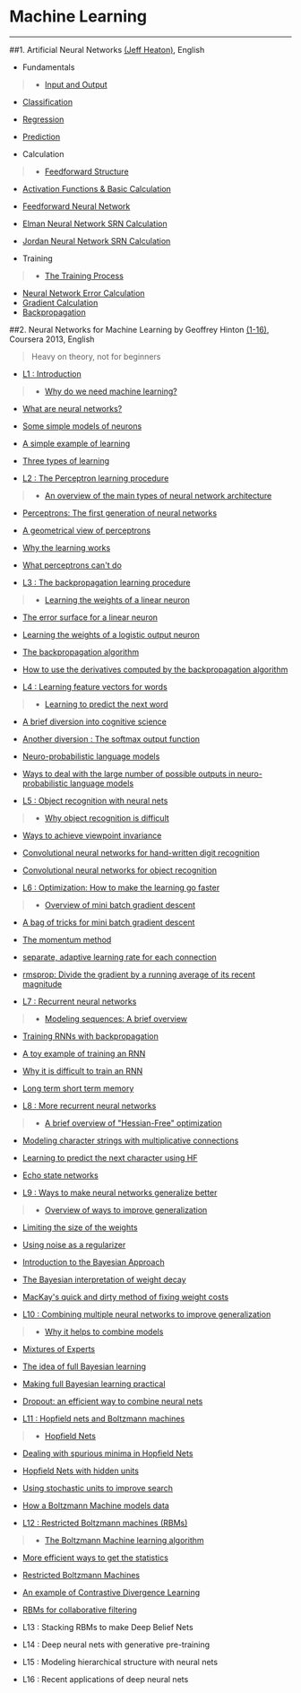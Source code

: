 # Machine Learning

<hr/>

##1. Artificial Neural Networks [(Jeff Heaton)](http://www.heatonresearch.com/), English

* Fundamentals

>* [Input and Output](https://www.youtube.com/watch?v=PNqc4fkdfIo&list=PLiPvV5TNogxJoK7Y3z6kjc_jgtM3Se-u2&index=1)
* [Classification](https://www.youtube.com/watch?v=4KaGedHXfTg&index=2&list=PLiPvV5TNogxJoK7Y3z6kjc_jgtM3Se-u2)
* [Regression](https://www.youtube.com/watch?v=wLQs5Kj17xY&index=3&list=PLiPvV5TNogxJoK7Y3z6kjc_jgtM3Se-u2)
* [Prediction](https://www.youtube.com/watch?v=52IK5wHSkrA&index=4&list=PLiPvV5TNogxJoK7Y3z6kjc_jgtM3Se-u2)

* Calculation

>* [Feedforward Structure](https://www.youtube.com/watch?v=ujBiM9stPHU&list=PLiPvV5TNogxJoK7Y3z6kjc_jgtM3Se-u2&index=5)
* [Activation Functions & Basic Calculation](https://www.youtube.com/watch?v=LW9VnXVIQt4&index=6&list=PLiPvV5TNogxJoK7Y3z6kjc_jgtM3Se-u2)
* [Feedforward Neural Network](https://www.youtube.com/watch?v=OWhGyPgts5U&index=7&list=PLiPvV5TNogxJoK7Y3z6kjc_jgtM3Se-u2)
* [Elman Neural Network SRN Calculation](https://www.youtube.com/watch?v=e2sGq_vI41s&list=PLiPvV5TNogxJoK7Y3z6kjc_jgtM3Se-u2&index=8)
* [Jordan Neural Network SRN Calculation](https://www.youtube.com/watch?v=yXTM_UUuYY0&index=9&list=PLiPvV5TNogxJoK7Y3z6kjc_jgtM3Se-u2)

* Training

>* [The Training Process](https://www.youtube.com/watch?v=CVJOseIJnww&list=PLiPvV5TNogxJoK7Y3z6kjc_jgtM3Se-u2&index=10)
* [Neural Network Error Calculation](https://www.youtube.com/watch?v=U4BTzF3Wzt0&list=PLiPvV5TNogxJoK7Y3z6kjc_jgtM3Se-u2&index=11)
* [Gradient Calculation](https://www.youtube.com/watch?v=p1-FiWjThs8&index=12&list=PLiPvV5TNogxJoK7Y3z6kjc_jgtM3Se-u2)
* [Backpropagation](https://www.youtube.com/watch?v=IruMm7mPDdM&list=PLiPvV5TNogxJoK7Y3z6kjc_jgtM3Se-u2&index=13)

##2. Neural Networks for Machine Learning by Geoffrey Hinton [(1-16)](https://www.youtube.com/playlist?list=PLiPvV5TNogxKKwvKb1RKwkq2hm7ZvpHz0), Coursera 2013, English

>Heavy on theory, not for beginners

* [L1 : Introduction](https://www.youtube.com/watch?v=2fRnHVVLf1Y&list=PLiPvV5TNogxKKwvKb1RKwkq2hm7ZvpHz0&index=6)

>* [Why do we need machine learning?](https://www.youtube.com/watch?v=4w0_mJ_6QoI&index=1&list=PLiPvV5TNogxKKwvKb1RKwkq2hm7ZvpHz0)
* [What are neural networks?](https://www.youtube.com/watch?v=0JrfYvn8zns&list=PLiPvV5TNogxKKwvKb1RKwkq2hm7ZvpHz0&index=2)
* [Some simple models of neurons](https://www.youtube.com/watch?v=z9lE4cowVFw&index=3&list=PLiPvV5TNogxKKwvKb1RKwkq2hm7ZvpHz0)
* [A simple example of learning](https://www.youtube.com/watch?v=iryPlswgRSA&index=4&list=PLiPvV5TNogxKKwvKb1RKwkq2hm7ZvpHz0)
* [Three types of learning](https://www.youtube.com/watch?v=7IUhZ_XOYeU&list=PLiPvV5TNogxKKwvKb1RKwkq2hm7ZvpHz0&index=5)

* [L2 : The Perceptron learning procedure](https://www.youtube.com/watch?v=oID20dIrV94&list=PLiPvV5TNogxKKwvKb1RKwkq2hm7ZvpHz0&index=12)

>* [An overview of the main types of neural network architecture](https://www.youtube.com/watch?v=KUV-r3yEri4&index=7&list=PLiPvV5TNogxKKwvKb1RKwkq2hm7ZvpHz0)
* [Perceptrons: The first generation of neural networks](https://www.youtube.com/watch?v=TVJBOQzIKLY&list=PLiPvV5TNogxKKwvKb1RKwkq2hm7ZvpHz0&index=8)
* [A geometrical view of perceptrons](https://www.youtube.com/watch?v=X-H2T9uv8Kg&list=PLiPvV5TNogxKKwvKb1RKwkq2hm7ZvpHz0&index=9)
* [Why the learning works](https://www.youtube.com/watch?v=hsgyh4NaP7U&index=10&list=PLiPvV5TNogxKKwvKb1RKwkq2hm7ZvpHz0)
* [What perceptrons can't do](https://www.youtube.com/watch?v=BNcvqxohlXQ&list=PLiPvV5TNogxKKwvKb1RKwkq2hm7ZvpHz0&index=11)

* [L3 : The backpropagation learning procedure](https://www.youtube.com/watch?v=a_v1DFjWYhY&index=18&list=PLiPvV5TNogxKKwvKb1RKwkq2hm7ZvpHz0)

>* [Learning the weights of a linear neuron](https://www.youtube.com/watch?v=-ducAlST5ag&list=PLiPvV5TNogxKKwvKb1RKwkq2hm7ZvpHz0&index=13)
* [The error surface for a linear neuron](https://www.youtube.com/watch?v=g2c0AlazcaU&index=14&list=PLiPvV5TNogxKKwvKb1RKwkq2hm7ZvpHz0)
* [Learning the weights of a logistic output neuron](https://www.youtube.com/watch?v=dSmtyGrCdx4&index=15&list=PLiPvV5TNogxKKwvKb1RKwkq2hm7ZvpHz0)
* [The backpropagation algorithm](https://www.youtube.com/watch?v=XPFZwKSQkfM&index=16&list=PLiPvV5TNogxKKwvKb1RKwkq2hm7ZvpHz0)
* [How to use the derivatives computed by the backpropagation algorithm](https://www.youtube.com/watch?v=AMT9raJ2SUU&index=17&list=PLiPvV5TNogxKKwvKb1RKwkq2hm7ZvpHz0)

* [L4 : Learning feature vectors for words](https://www.youtube.com/watch?v=Rtk_juucCHc&list=PLiPvV5TNogxKKwvKb1RKwkq2hm7ZvpHz0&index=24)

>* [Learning to predict the next word](https://www.youtube.com/watch?v=EHmvRc9_QR8&list=PLiPvV5TNogxKKwvKb1RKwkq2hm7ZvpHz0&index=19)
* [A brief diversion into cognitive science](https://www.youtube.com/watch?v=nudLcXmJ8_w&list=PLiPvV5TNogxKKwvKb1RKwkq2hm7ZvpHz0&index=20)
* [Another diversion : The softmax output function](https://www.youtube.com/watch?v=2-F1L-StqXU&list=PLiPvV5TNogxKKwvKb1RKwkq2hm7ZvpHz0&index=21)
* [Neuro-probabilistic language models](https://www.youtube.com/watch?v=6IzhQvg0tNA&list=PLiPvV5TNogxKKwvKb1RKwkq2hm7ZvpHz0&index=22)
* [Ways to deal with the large number of possible outputs in neuro-probabilistic language models](https://www.youtube.com/watch?v=qzONfNBKUJM&list=PLiPvV5TNogxKKwvKb1RKwkq2hm7ZvpHz0&index=23)

* [L5 : Object recognition with neural nets](https://www.youtube.com/watch?v=RTLI2K5OcWw&list=PLiPvV5TNogxKKwvKb1RKwkq2hm7ZvpHz0&index=29)

>* [Why object recognition is difficult](https://www.youtube.com/watch?v=gsmUhuboJd0&index=25&list=PLiPvV5TNogxKKwvKb1RKwkq2hm7ZvpHz0)
* [Ways to achieve viewpoint invariance](https://www.youtube.com/watch?v=6s5Yp7iVHgI&list=PLiPvV5TNogxKKwvKb1RKwkq2hm7ZvpHz0&index=26)
* [Convolutional neural networks for hand-written digit recognition](https://www.youtube.com/watch?v=gtYo1fB2lfE&list=PLiPvV5TNogxKKwvKb1RKwkq2hm7ZvpHz0&index=27)
* [Convolutional neural networks for object recognition](https://www.youtube.com/watch?v=95LF9E8qj-Q&index=28&list=PLiPvV5TNogxKKwvKb1RKwkq2hm7ZvpHz0)

* [L6 : Optimization: How to make the learning go faster](https://www.youtube.com/watch?v=bkjfbS_wnIk&index=35&list=PLiPvV5TNogxKKwvKb1RKwkq2hm7ZvpHz0)

>* [Overview of mini batch gradient descent](https://www.youtube.com/watch?v=tCTfb6PAr4w&index=30&list=PLiPvV5TNogxKKwvKb1RKwkq2hm7ZvpHz0)
* [A bag of tricks for mini batch gradient descent](https://www.youtube.com/watch?v=A4fEPcrrjU4&index=31&list=PLiPvV5TNogxKKwvKb1RKwkq2hm7ZvpHz0)
* [The momentum method](https://www.youtube.com/watch?v=N18Km9YIIug&index=32&list=PLiPvV5TNogxKKwvKb1RKwkq2hm7ZvpHz0)
* [ separate, adaptive learning rate for each connection](https://www.youtube.com/watch?v=76lj_cKBvmg&list=PLiPvV5TNogxKKwvKb1RKwkq2hm7ZvpHz0&index=33)
* [rmsprop: Divide the gradient by a running average of its recent magnitude](https://www.youtube.com/watch?v=SJ48OZ_qlrc&index=34&list=PLiPvV5TNogxKKwvKb1RKwkq2hm7ZvpHz0)

* [L7 : Recurrent neural networks](https://www.youtube.com/watch?v=9T2X6WRUwFU&list=PLiPvV5TNogxKKwvKb1RKwkq2hm7ZvpHz0&index=41)

>* [Modeling sequences: A brief overview](https://www.youtube.com/watch?v=eT1XsQbc_Sk&index=36&list=PLiPvV5TNogxKKwvKb1RKwkq2hm7ZvpHz0)
* [Training RNNs with backpropagation](https://www.youtube.com/watch?v=iPiVj4fuJO0&list=PLiPvV5TNogxKKwvKb1RKwkq2hm7ZvpHz0&index=37)
* [A toy example of training an RNN](https://www.youtube.com/watch?v=NT5Sm7AJRwc&index=38&list=PLiPvV5TNogxKKwvKb1RKwkq2hm7ZvpHz0)
* [Why it is difficult to train an RNN](https://www.youtube.com/watch?v=KJK2muqrlpQ&list=PLiPvV5TNogxKKwvKb1RKwkq2hm7ZvpHz0&index=39)
* [Long term short term memory](https://www.youtube.com/watch?v=uVzrIjkE-Mo&list=PLiPvV5TNogxKKwvKb1RKwkq2hm7ZvpHz0&index=40)

* [L8 : More recurrent neural networks](https://www.youtube.com/watch?v=_gZ1NcYoVv4&index=46&list=PLiPvV5TNogxKKwvKb1RKwkq2hm7ZvpHz0)

>* [A brief overview of "Hessian-Free" optimization](https://www.youtube.com/watch?v=Gqn_8GIG-iY&index=42&list=PLiPvV5TNogxKKwvKb1RKwkq2hm7ZvpHz0)
* [Modeling character strings with multiplicative connections](https://www.youtube.com/watch?v=5zCdUg1w6oQ&list=PLiPvV5TNogxKKwvKb1RKwkq2hm7ZvpHz0&index=43)
* [Learning to predict the next character using HF](https://www.youtube.com/watch?v=tC6Yf9_Wry8&list=PLiPvV5TNogxKKwvKb1RKwkq2hm7ZvpHz0&index=44)
* [Echo state networks](https://www.youtube.com/watch?v=T12mA9h1VRs&index=45&list=PLiPvV5TNogxKKwvKb1RKwkq2hm7ZvpHz0)

* [L9 : Ways to make neural networks generalize better](https://www.youtube.com/watch?v=lbjlTd9wxWU&list=PLiPvV5TNogxKKwvKb1RKwkq2hm7ZvpHz0&index=53)

>* [Overview of ways to improve generalization](https://www.youtube.com/watch?v=kyuEpwOp1K0&list=PLiPvV5TNogxKKwvKb1RKwkq2hm7ZvpHz0&index=47)
* [Limiting the size of the weights](https://www.youtube.com/watch?v=Gi36wfl6BAw&index=48&list=PLiPvV5TNogxKKwvKb1RKwkq2hm7ZvpHz0)
* [Using noise as a regularizer](https://www.youtube.com/watch?v=5Fveuxdg8rU&list=PLiPvV5TNogxKKwvKb1RKwkq2hm7ZvpHz0&index=49)
* [Introduction to the Bayesian Approach](https://www.youtube.com/watch?v=NY1zXgIma3c&index=50&list=PLiPvV5TNogxKKwvKb1RKwkq2hm7ZvpHz0)
*  [The Bayesian interpretation of weight decay](https://www.youtube.com/watch?v=KCo8h3WAClc&list=PLiPvV5TNogxKKwvKb1RKwkq2hm7ZvpHz0&index=51)
* [MacKay's quick and dirty method of fixing weight costs](https://www.youtube.com/watch?v=_WZAD2uhvUM&list=PLiPvV5TNogxKKwvKb1RKwkq2hm7ZvpHz0&index=52)

* [L10 : Combining multiple neural networks to improve generalization](https://www.youtube.com/watch?v=IVfAs03sBSU&list=PLiPvV5TNogxKKwvKb1RKwkq2hm7ZvpHz0&index=59)

>* [Why it helps to combine models](https://www.youtube.com/watch?v=JacgCGtxoj0&index=54&list=PLiPvV5TNogxKKwvKb1RKwkq2hm7ZvpHz0)
* [Mixtures of Experts](https://www.youtube.com/watch?v=Uo3tC655I-w&index=55&list=PLiPvV5TNogxKKwvKb1RKwkq2hm7ZvpHz0)
* [The idea of full Bayesian learning](https://www.youtube.com/watch?v=Ra6RSZPWw9w&index=56&list=PLiPvV5TNogxKKwvKb1RKwkq2hm7ZvpHz0)
* [Making full Bayesian learning practical](https://www.youtube.com/watch?v=0IXoayZ0egc&list=PLiPvV5TNogxKKwvKb1RKwkq2hm7ZvpHz0&index=57)
* [Dropout: an efficient way to combine neural nets](https://www.youtube.com/watch?v=kAwF--GJ-ek&list=PLiPvV5TNogxKKwvKb1RKwkq2hm7ZvpHz0&index=58)

* [L11 : Hopfield nets and Boltzmann machines](https://www.youtube.com/watch?v=IP3W7cI01VY&list=PLiPvV5TNogxKKwvKb1RKwkq2hm7ZvpHz0&index=11)

>* [Hopfield Nets](https://www.youtube.com/watch?v=cLuuAjvawhQ&list=PLiPvV5TNogxKKwvKb1RKwkq2hm7ZvpHz0&index=61)
* [Dealing with spurious minima in Hopfield Nets](https://www.youtube.com/watch?v=uurQcZhzblA&index=62&list=PLiPvV5TNogxKKwvKb1RKwkq2hm7ZvpHz0)
* [Hopfield Nets with hidden units](https://www.youtube.com/watch?v=JayQy__1UGM&list=PLiPvV5TNogxKKwvKb1RKwkq2hm7ZvpHz0&index=63)
* [Using stochastic units to improve search](https://www.youtube.com/watch?v=6bTpq4OEYeI&list=PLiPvV5TNogxKKwvKb1RKwkq2hm7ZvpHz0&index=64)
* [How a Boltzmann Machine models data](https://www.youtube.com/watch?v=pci0drmGpGA&index=65&list=PLiPvV5TNogxKKwvKb1RKwkq2hm7ZvpHz0)

* [L12 : Restricted Boltzmann machines (RBMs)](https://www.youtube.com/watch?v=SY7ilsii2YM&list=PLiPvV5TNogxKKwvKb1RKwkq2hm7ZvpHz0&index=12&t=1s)

>* [The Boltzmann Machine learning algorithm](https://www.youtube.com/watch?v=wpiSDA4XNaE&list=PLiPvV5TNogxKKwvKb1RKwkq2hm7ZvpHz0&index=67&t=8s)
* [More efficient ways to get the statistics](https://www.youtube.com/watch?v=pbq37Rgtpqw&index=68&list=PLiPvV5TNogxKKwvKb1RKwkq2hm7ZvpHz0)
* [Restricted Boltzmann Machines](https://www.youtube.com/watch?v=UcAWwySuUZM&index=69&list=PLiPvV5TNogxKKwvKb1RKwkq2hm7ZvpHz0)
* [An example of Contrastive Divergence Learning](https://www.youtube.com/watch?v=JKw4z2tKl_4&index=70&list=PLiPvV5TNogxKKwvKb1RKwkq2hm7ZvpHz0)
* [RBMs for collaborative filtering](https://www.youtube.com/watch?v=UXQhVkDM05g&list=PLiPvV5TNogxKKwvKb1RKwkq2hm7ZvpHz0&index=71)

* L13 : Stacking RBMs to make Deep Belief Nets
* L14 : Deep neural nets with generative pre-training
* L15 : Modeling hierarchical structure with neural nets
* L16 : Recent applications of deep neural nets